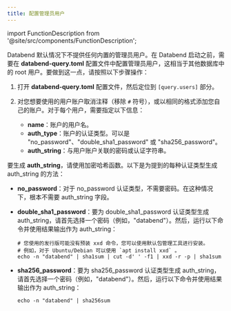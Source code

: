```yaml
---
title: 配置管理员用户
---
```


import FunctionDescription from '@site/src/components/FunctionDescription';

<FunctionDescription description="引入版本：v1.1.75"/>

Databend 默认情况下不提供任何内置的管理员用户。在 Databend 启动之前，需要在 **databend-query.toml** 配置文件中配置管理员用户，这相当于其他数据库中的 root 用户。要做到这一点，请按照以下步骤操作：

1. 打开 **databend-query.toml** 配置文件，然后定位到 `[query.users]` 部分。

2. 对您想要使用的用户账户取消注释（移除 `#` 符号），或以相同的格式添加您自己的账户。对于每个用户，需要指定以下信息：
   - **name**：账户的用户名。
   - **auth_type**：账户的认证类型。可以是 "no_password"、"double_sha1_password" 或 "sha256_password"。
   - **auth_string**：与用户账户关联的密码或认证字符串。

要生成 **auth_string**，请使用加密哈希函数。以下是为提到的每种认证类型生成 auth_string 的方法：

- **no_password**：对于 no_password 认证类型，不需要密码。在这种情况下，根本不需要 auth_string 字段。

- **double_sha1_password**：要为 double_sha1_password 认证类型生成 auth_string，请首先选择一个密码（例如，"databend"）。然后，运行以下命令并使用结果输出作为 auth_string：

  ```shell
  # 您使用的发行版可能没有预装 xxd 命令，您可以使用默认包管理工具进行安装。
  # 例如，对于 Ubuntu/Debian 可以使用 `apt install xxd` 。
  echo -n "databend" | sha1sum | cut -d' ' -f1 | xxd -r -p | sha1sum
  ```

- **sha256_password**：要为 sha256_password 认证类型生成 auth_string，请首先选择一个密码（例如，"databend"）。然后，运行以下命令并使用结果输出作为 auth_string：

  ```shell
  echo -n "databend" | sha256sum
  ```
